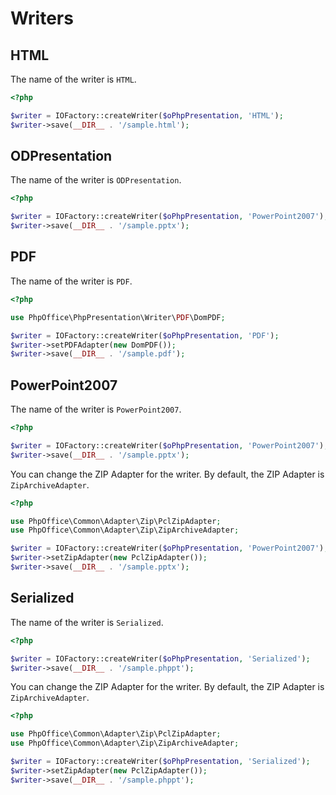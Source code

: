 # Writers

## HTML
The name of the writer is `HTML`.

``` php
<?php

$writer = IOFactory::createWriter($oPhpPresentation, 'HTML');
$writer->save(__DIR__ . '/sample.html');
```

## ODPresentation
The name of the writer is `ODPresentation`.

``` php
<?php

$writer = IOFactory::createWriter($oPhpPresentation, 'PowerPoint2007');
$writer->save(__DIR__ . '/sample.pptx');
```

## PDF
The name of the writer is `PDF`.

``` php
<?php

use PhpOffice\PhpPresentation\Writer\PDF\DomPDF;

$writer = IOFactory::createWriter($oPhpPresentation, 'PDF');
$writer->setPDFAdapter(new DomPDF());
$writer->save(__DIR__ . '/sample.pdf');
```

## PowerPoint2007
The name of the writer is `PowerPoint2007`.

``` php
<?php

$writer = IOFactory::createWriter($oPhpPresentation, 'PowerPoint2007');
$writer->save(__DIR__ . '/sample.pptx');
```

You can change the ZIP Adapter for the writer. By default, the ZIP Adapter is `ZipArchiveAdapter`.

``` php
<?php

use PhpOffice\Common\Adapter\Zip\PclZipAdapter;
use PhpOffice\Common\Adapter\Zip\ZipArchiveAdapter;

$writer = IOFactory::createWriter($oPhpPresentation, 'PowerPoint2007');
$writer->setZipAdapter(new PclZipAdapter());
$writer->save(__DIR__ . '/sample.pptx');
```

## Serialized
The name of the writer is `Serialized`.

``` php
<?php

$writer = IOFactory::createWriter($oPhpPresentation, 'Serialized');
$writer->save(__DIR__ . '/sample.phppt');
```

You can change the ZIP Adapter for the writer. By default, the ZIP Adapter is `ZipArchiveAdapter`.

``` php
<?php

use PhpOffice\Common\Adapter\Zip\PclZipAdapter;
use PhpOffice\Common\Adapter\Zip\ZipArchiveAdapter;

$writer = IOFactory::createWriter($oPhpPresentation, 'Serialized');
$writer->setZipAdapter(new PclZipAdapter());
$writer->save(__DIR__ . '/sample.phppt');
```
